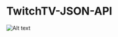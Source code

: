 # TwitchTV-JSON-API

![Alt text](https://lh3.googleusercontent.com/-QPLVBcB-JGg/WYotGpKTHII/AAAAAAAAAb0/Drd7qIE5PCUlXrSNtrLKdaKQQYc5vyHoACL0BGAYYCw/h1530/2017-08-08.png "Optional title")
